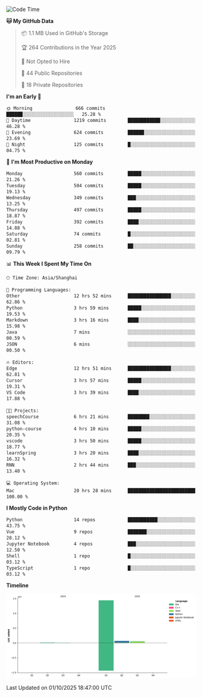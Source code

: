 <!--START_SECTION:waka-->
![Code Time](http://img.shields.io/badge/Code%20Time-749%20hrs%2032%20mins-blue)

**🐱 My GitHub Data** 

> 📦 1.1 MB Used in GitHub's Storage 
 > 
> 🏆 264 Contributions in the Year 2025
 > 
> 🚫 Not Opted to Hire
 > 
> 📜 44 Public Repositories 
 > 
> 🔑 18 Private Repositories 
 > 
**I'm an Early 🐤** 

```text
🌞 Morning                666 commits         ██████░░░░░░░░░░░░░░░░░░░   25.28 % 
🌆 Daytime                1219 commits        ████████████░░░░░░░░░░░░░   46.28 % 
🌃 Evening                624 commits         ██████░░░░░░░░░░░░░░░░░░░   23.69 % 
🌙 Night                  125 commits         █░░░░░░░░░░░░░░░░░░░░░░░░   04.75 % 
```
📅 **I'm Most Productive on Monday** 

```text
Monday                   560 commits         █████░░░░░░░░░░░░░░░░░░░░   21.26 % 
Tuesday                  504 commits         █████░░░░░░░░░░░░░░░░░░░░   19.13 % 
Wednesday                349 commits         ███░░░░░░░░░░░░░░░░░░░░░░   13.25 % 
Thursday                 497 commits         █████░░░░░░░░░░░░░░░░░░░░   18.87 % 
Friday                   392 commits         ████░░░░░░░░░░░░░░░░░░░░░   14.88 % 
Saturday                 74 commits          █░░░░░░░░░░░░░░░░░░░░░░░░   02.81 % 
Sunday                   258 commits         ██░░░░░░░░░░░░░░░░░░░░░░░   09.79 % 
```


📊 **This Week I Spent My Time On** 

```text
🕑︎ Time Zone: Asia/Shanghai

💬 Programming Languages: 
Other                    12 hrs 52 mins      ████████████████░░░░░░░░░   62.86 % 
Python                   3 hrs 59 mins       █████░░░░░░░░░░░░░░░░░░░░   19.53 % 
Markdown                 3 hrs 16 mins       ████░░░░░░░░░░░░░░░░░░░░░   15.98 % 
Java                     7 mins              ░░░░░░░░░░░░░░░░░░░░░░░░░   00.59 % 
JSON                     6 mins              ░░░░░░░░░░░░░░░░░░░░░░░░░   00.50 % 

🔥 Editors: 
Edge                     12 hrs 51 mins      ████████████████░░░░░░░░░   62.81 % 
Cursor                   3 hrs 57 mins       █████░░░░░░░░░░░░░░░░░░░░   19.31 % 
VS Code                  3 hrs 39 mins       ████░░░░░░░░░░░░░░░░░░░░░   17.88 % 

🐱‍💻 Projects: 
speechCourse             6 hrs 21 mins       ████████░░░░░░░░░░░░░░░░░   31.08 % 
python-course            4 hrs 10 mins       █████░░░░░░░░░░░░░░░░░░░░   20.35 % 
vscode                   3 hrs 50 mins       █████░░░░░░░░░░░░░░░░░░░░   18.77 % 
learnSpring              3 hrs 20 mins       ████░░░░░░░░░░░░░░░░░░░░░   16.32 % 
RNN                      2 hrs 44 mins       ███░░░░░░░░░░░░░░░░░░░░░░   13.40 % 

💻 Operating System: 
Mac                      20 hrs 28 mins      █████████████████████████   100.00 % 
```

**I Mostly Code in Python** 

```text
Python                   14 repos            ███████████░░░░░░░░░░░░░░   43.75 % 
Vue                      9 repos             ███████░░░░░░░░░░░░░░░░░░   28.12 % 
Jupyter Notebook         4 repos             ███░░░░░░░░░░░░░░░░░░░░░░   12.50 % 
Shell                    1 repo              █░░░░░░░░░░░░░░░░░░░░░░░░   03.12 % 
TypeScript               1 repo              █░░░░░░░░░░░░░░░░░░░░░░░░   03.12 % 
```



**Timeline**

![Lines of Code chart](https://raw.githubusercontent.com/White1943/White1943/main/assets/bar_graph.png)


 Last Updated on 01/10/2025 18:47:00 UTC
<!--END_SECTION:waka-->
